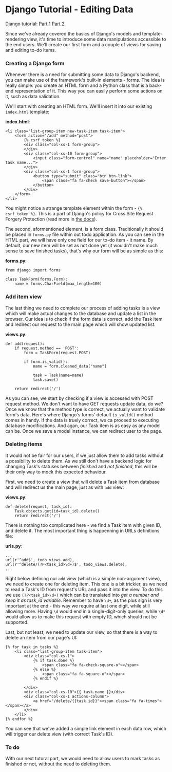 # Django Tutorial - Editing Data

Django tutorial: [Part 1](http://mycodesmells.com/post/django-tutorial-virtualenv/) [Part 2](http://mycodesmells.com/post/django-tutorial-the-most-basic-project/)

Since we've already covered the basics of Django's models and template-rendering view, it's time to introduce some data manipulations accessible to the end users. We'll create our first form and a couple of views for saving and editing to-do items.

### Creating a Django form

Whenever there is a need for submitting some data to Django's backend, you can make use of the framework's built-in elements - forms. The idea is really simple: you create an HTML form and a Python class that is a back-end representation of it. This way you can easily perform some actions on it, such as data validation.

We'll start with creating an HTML form. We'll insert it into our existing `index.html` template:

**index.html**:

	<li class="list-group-item new-task-item task-item">
	  	<form action="/add" method="post">
	  		{% csrf_token %}
			<div class="col-xs-1 form-group">
			</div>
			<div class="col-xs-10 form-group">
				<input class="form-control" name="name" placeholder="Enter task name...">
			</div>
			<div class="col-xs-1 form-group">
				<button type="submit" class="btn btn-link">
	  				<span class="fa fa-check save-button"></span>
				</button>					
			</div>
		</form>
	</li>

You might notice a strange template element within the form - `{% csrf_token %}`. This is a part of Django's policy for Cross Site Request Forgery Protection (read more in [the docs](https://docs.djangoproject.com/en/1.8/ref/csrf/)). 

The second, aformentioned element, is a form class. Traditionally it should be placed in `forms.py` file within out todo application. As you can see in the HTML part, we will have only one field for our to-do item - it name. By default, our new item will be set as not done yet (it wouldn't make much sense to save finished tasks), that's why our form will be as simple as this:

**forms.py**:

	from django import forms

	class TaskForm(forms.Form):
	    name = forms.CharField(max_length=100)

### Add item view

The last thing we need to complete our process of adding tasks is a view which will make actual changes to the database and update a list in the browser. Our idea is to check if the form data is correct, add the Task item and redirect our request to the main page which will show updated list.

**views.py**:

	def add(request):
		if request.method == 'POST':
			form = TaskForm(request.POST)

			if form.is_valid():
				name = form.cleaned_data["name"]

				task = Task(name=name)
				task.save()

		return redirect('/')

As you can see, we start by checking if a view is accessed with POST request method. We don't want to have GET requests update data, do we? Once we know that the method type is correct, we actually want to validate form's data. Here's where Django's forms' default `is_valid()` method comes in handy. If the data is truely correct, we ca proceed to executing database modifications. And agan, our Task item is as easy as any model can be. Once we save a model instance, we can redirect user to the page.

### Deleting items

It would not be fair for our users, if we just allow them to add tasks without a possibility to delete them. As we still don't have a backend logic for changing Task's statuses between _finished_ and _not finished_, this will be their only way to mock this expected behaviour. 

First, we need to create a view that will delete a Task item from database and will redirect us the main page, just as with `add` view:

**views.py**:

	def delete(request, task_id):
		Task.objects.get(id=task_id).delete()
		return redirect('/')

There is nothing too complicated here - we find a Task item with given ID, and delete it. The most important thing is happenning in URLs definitions file:

**urls.py**:

	...
	url(r'^add$', todo_views.add),
	url(r'^delete/(?P<task_id>\d+)$', todo_views.delete),
	...

Right below defining our `add` view (which is a simple non-argument view), we need to create one for deleting item. This one is a bit trickier, as we need to read a Task's ID from request's URL and pass it into the view. To do this we use `(?P<task_id>\d+)` which can be translated into _get a number and keep it as task_id variable_. Remember to have `\d+`, as the plus sign is very important at the end - this way we require at last one digit, while still allowing more. Having `\d` would end in a single-digit-only queries, while `\d*` would allow us to make this request with empty ID, which should not be supported.

Last, but not least, we need to update our view, so that there is a way to delete an item from our page's UI:

	{% for task in tasks %}
		<li class="list-group-item task-item">
		  	<div class="col-xs-1">
	  			{% if task.done %}
		  			<span class="fa fa-check-square-o"></span>
				{% else %}
		  			<span class="fa fa-square-o"></span>
				{% endif %}

		  	</div>
			<div class="col-xs-10">{{ task.name }}</div>
		  	<div class="col-xs-1 actions-column">
		  		<a href="/delete/{{task.id}}"><span class="fa fa-times"></span></a>
		  	</div>
		</li>		
	{% endfor %}

You can see that we've added a simple link element in each data row, which will trigger our delete view (with correct Task's ID).

### To do

With our next tutoral part, we would need to allow users to mark tasks as finished or not, without the need to deleting them.